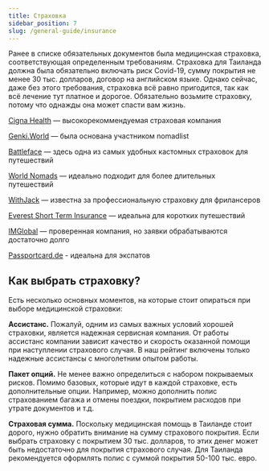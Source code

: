 ```yaml
---
title: Страховка
sidebar_position: 7
slug: /general-guide/insurance
---
```


Ранее в списке обязательных документов была медицинская страховка, соответствующая определенным требованиям. Страховка для Таиланда должна была обязательно включать риск Covid-19, сумму покрытия не менее 30 тыс. долларов, договор на английском языке. Однако сейчас, даже без этого требования, страховка всё равно пригодится, так как всё лечение тут платное и дорогое. Обязательно возьмите страховку, потому что однажды она может спасти вам жизнь.

[Cigna Health](https://www.cigna.com/) — высокорекоммендуемая страховая компания

[Genki.World](https://genki.world/) — была основана участником nomadlist

[Battleface](https://www.battleface.com/en-eu/) — здесь одна из самых удобных кастомных страховок для путешествий

[World Nomads](https://www.worldnomads.com/row/travel-insurance) — идеально подходит для более длительных путешествий

[WithJack](https://withjack.co.uk/) — известна за профессиональную страховку для фрилансеров

[Everest Short Term Insurance](https://www.everestre.com/Insurance/Products/Accident-and-Health/Short-Term-Medical) — идеальна для коротких путешествий

[IMGlobal](https://www.imglobal.com/) — проверенная компания, но заявки обрабатываются достаточно долго

[Passportcard.de](https://www.passportcard.de/en/home-en/) - идеальна для экспатов



## Как выбрать страховку?
Есть несколько основных моментов, на которые стоит опираться при выборе медицинской страховки:

**Ассистанс.** Пожалуй, одним из самых важных условий хорошей страховки, является надежная сервисная компания. От работы ассистанс компании зависит качество и скорость оказанной помощи при наступлении страхового случая. В наш рейтинг включены только надежные ассистансы с многолетним опытом работы.

**Пакет опций.** Не менее важно определиться с набором покрываемых рисков. Помимо базовых, которые идут в каждой страховке, есть дополнительные опции. Например, можно дополнить полис страхованием багажа и отмены поездки, покрытием расходов при утрате документов и т.д.

**Страховая сумма.** Поскольку медицинская помощь в Таиланде стоит дорого, нужно обратить внимание на сумму страхового покрытия. Если выбрать страховку с покрытием 30 тыс. долларов, то этих денег может быть недостаточно для покрытия страхового случая. Для Таиланда рекомендуется оформлять полис с суммой покрытия 50-100 тыс. евро.

